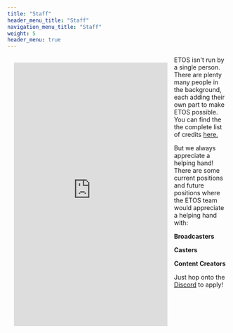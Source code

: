 ```yaml
---
title: "Staff"
header_menu_title: "Staff"
navigation_menu_title: "Staff"
weight: 5
header_menu: true
---
```

 <iframe src="https://discord.com/widget?id=567814116849483777&theme=dark" width="350" height="600" allowtransparency="true"  frameborder="0" sandbox="allow-popups allow-popups-to-escape-sandbox allow-same-origin allow-scripts" style="float: left;padding:15px;"></iframe>
 
ETOS isn't run by a single person. There are plenty many people in the background, each adding their own part to make ETOS possible. You can find the the complete list of credits [here.](staff)

But we always appreciate a helping hand! There are some current positions and future positions where the ETOS team would appreciate a helping hand with:

**Broadcasters**

**Casters**

**Content Creators**

Just hop onto the [Discord](https://discord.gg/84jYdRqEnY) to apply!